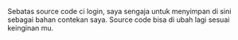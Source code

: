 Sebatas source code ci login, saya sengaja untuk menyimpan di sini sebagai bahan contekan saya. Source code bisa di ubah lagi sesuai keinginan mu.
